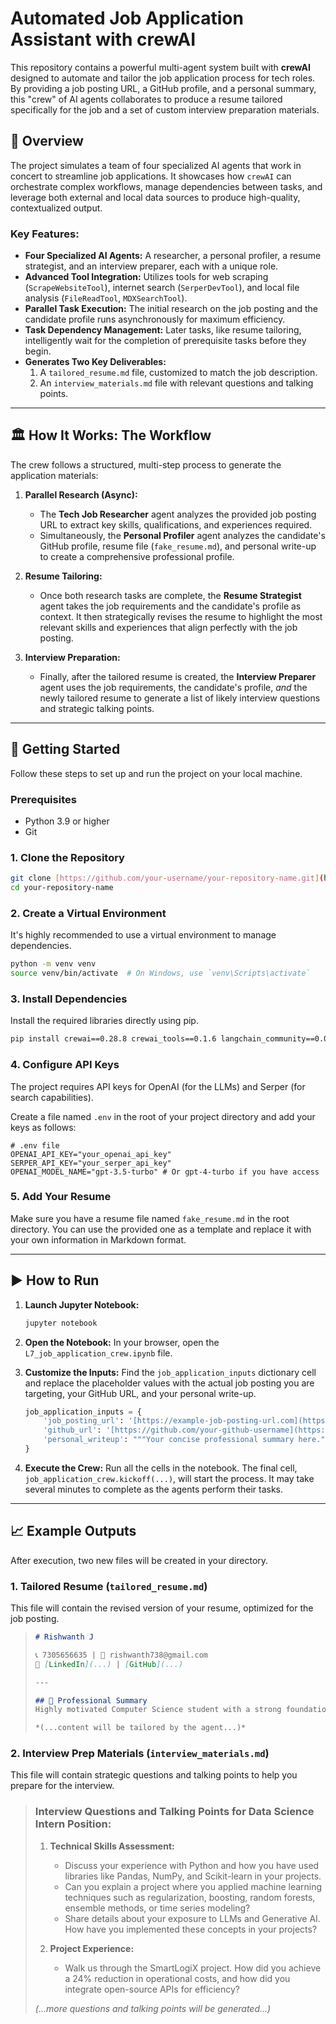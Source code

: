# Automated Job Application Assistant with crewAI

This repository contains a powerful multi-agent system built with **crewAI** designed to automate and tailor the job application process for tech roles. By providing a job posting URL, a GitHub profile, and a personal summary, this "crew" of AI agents collaborates to produce a resume tailored specifically for the job and a set of custom interview preparation materials.

## 🚀 Overview

The project simulates a team of four specialized AI agents that work in concert to streamline job applications. It showcases how `crewAI` can orchestrate complex workflows, manage dependencies between tasks, and leverage both external and local data sources to produce high-quality, contextualized output.

### Key Features:
- **Four Specialized AI Agents:** A researcher, a personal profiler, a resume strategist, and an interview preparer, each with a unique role.
- **Advanced Tool Integration:** Utilizes tools for web scraping (`ScrapeWebsiteTool`), internet search (`SerperDevTool`), and local file analysis (`FileReadTool`, `MDXSearchTool`).
- **Parallel Task Execution:** The initial research on the job posting and the candidate profile runs asynchronously for maximum efficiency.
- **Task Dependency Management:** Later tasks, like resume tailoring, intelligently wait for the completion of prerequisite tasks before they begin.
- **Generates Two Key Deliverables:**
    1.  A `tailored_resume.md` file, customized to match the job description.
    2.  An `interview_materials.md` file with relevant questions and talking points.

---

## 🏛️ How It Works: The Workflow

The crew follows a structured, multi-step process to generate the application materials:

1.  **Parallel Research (Async):**
    * The **Tech Job Researcher** agent analyzes the provided job posting URL to extract key skills, qualifications, and experiences required.
    * Simultaneously, the **Personal Profiler** agent analyzes the candidate's GitHub profile, resume file (`fake_resume.md`), and personal write-up to create a comprehensive professional profile.

2.  **Resume Tailoring:**
    * Once both research tasks are complete, the **Resume Strategist** agent takes the job requirements and the candidate's profile as context. It then strategically revises the resume to highlight the most relevant skills and experiences that align perfectly with the job posting.

3.  **Interview Preparation:**
    * Finally, after the tailored resume is created, the **Interview Preparer** agent uses the job requirements, the candidate's profile, *and* the newly tailored resume to generate a list of likely interview questions and strategic talking points.

---

## 🔧 Getting Started

Follow these steps to set up and run the project on your local machine.

### Prerequisites

- Python 3.9 or higher
- Git

### 1. Clone the Repository

```bash
git clone [https://github.com/your-username/your-repository-name.git](https://github.com/your-username/your-repository-name.git)
cd your-repository-name
```

### 2. Create a Virtual Environment

It's highly recommended to use a virtual environment to manage dependencies.

```bash
python -m venv venv
source venv/bin/activate  # On Windows, use `venv\Scripts\activate`
```

### 3. Install Dependencies

Install the required libraries directly using pip.

```bash
pip install crewai==0.28.8 crewai_tools==0.1.6 langchain_community==0.0.29 langchain_openai python-dotenv ipykernel jupyter
```

### 4. Configure API Keys

The project requires API keys for OpenAI (for the LLMs) and Serper (for search capabilities).

Create a file named `.env` in the root of your project directory and add your keys as follows:

```
# .env file
OPENAI_API_KEY="your_openai_api_key"
SERPER_API_KEY="your_serper_api_key"
OPENAI_MODEL_NAME="gpt-3.5-turbo" # Or gpt-4-turbo if you have access
```

### 5. Add Your Resume

Make sure you have a resume file named `fake_resume.md` in the root directory. You can use the provided one as a template and replace it with your own information in Markdown format.

---

## ▶️ How to Run

1.  **Launch Jupyter Notebook:**
    ```bash
    jupyter notebook
    ```

2.  **Open the Notebook:**
    In your browser, open the `L7_job_application_crew.ipynb` file.

3.  **Customize the Inputs:**
    Find the `job_application_inputs` dictionary cell and replace the placeholder values with the actual job posting you are targeting, your GitHub URL, and your personal write-up.

    ```python
    job_application_inputs = {
        'job_posting_url': '[https://example-job-posting-url.com](https://example-job-posting-url.com)',
        'github_url': '[https://github.com/your-github-username](https://github.com/your-github-username)',
        'personal_writeup': """Your concise professional summary here."""
    }
    ```

4.  **Execute the Crew:**
    Run all the cells in the notebook. The final cell, `job_application_crew.kickoff(...)`, will start the process. It may take several minutes to complete as the agents perform their tasks.

---

## 📈 Example Outputs

After execution, two new files will be created in your directory.

### 1. Tailored Resume (`tailored_resume.md`)

This file will contain the revised version of your resume, optimized for the job posting.

> ```markdown
> # Rishwanth J  
>
> 📞 7305656635 | 📧 rishwanth738@gmail.com  
> 🔗 [LinkedIn](...) | [GitHub](...)  
>
> ---
>
> ## 📌 Professional Summary  
> Highly motivated Computer Science student with a strong foundation in data structures, algorithms, machine learning, and software design. Proficient in Python, C++, and JavaScript, with hands-on experience developing AI-powered solutions and scalable backend systems. Skilled in building production-grade tools, fine-tuning language models, and working across Linux-based environments...
>
> *(...content will be tailored by the agent...)*
> ```

### 2. Interview Prep Materials (`interview_materials.md`)

This file will contain strategic questions and talking points to help you prepare for the interview.

> ### Interview Questions and Talking Points for Data Science Intern Position:
>
> 1.  **Technical Skills Assessment:**
>     -   Discuss your experience with Python and how you have used libraries like Pandas, NumPy, and Scikit-learn in your projects.
>     -   Can you explain a project where you applied machine learning techniques such as regularization, boosting, random forests, ensemble methods, or time series modeling?
>     -   Share details about your exposure to LLMs and Generative AI. How have you implemented these concepts in your projects?
>
> 2.  **Project Experience:**
>     -   Walk us through the SmartLogiX project. How did you achieve a 24% reduction in operational costs, and how did you integrate open-source APIs for efficiency?
>
> *(...more questions and talking points will be generated...)*
>
